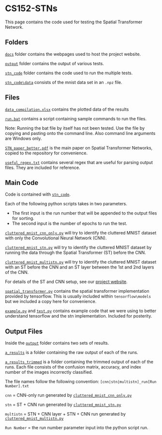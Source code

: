 # CS152-STNs

This page contains the code used for testing the Spatial Transformer Network.


## Folders

[`docs`](docs) folder contains the webpages used to host the project website.

[`output`](output) folder contains the output of various tests.

[`stn_code`](stn_code) folder contains the code used to run the multiple tests.

[`stn_code\data`](stn_code\data) consists of the mnist data set in an `.npz` file.

## Files
[`data_compilation.xlsx`](data_compilation.xlsx) contains the plotted data of the results

[`run.bat`](run.bat) contains a script containing sample commands to run the files. 

Note: Running the bat file by itself has not been tested. Use the file by copying and pasting onto the command line. Also command line arguments are Windows only.

[`STN_paper_better.pdf`](STN_paper_better.pdf) is the main paper on Spatial Transformer Networks, copied to the repository for convenience.

[`useful_regex.txt`](useful_regex.txt) contains several regex that are useful for parsing output files. They are included for reference.

## Main Code
Code is contained with [`stn_code`](stn_code).

Each of the following python scripts takes in two parameters. 
- The first input is the run number that will be appended to the output files for sorting. 
- The second input is the number of epochs to run the test.

[`cluttered_mnist_cnn_only.py`](stn_code\cluttered_mnist_cnn_only.py) will try to identify the cluttered MNIST dataset with only the Convolutional Neural Network (CNN).

[`cluttered_mnist_stn.py`](stn_code\cluttered_mnist_stn.py) will try to identify the cluttered MNIST dataset by running the data through the Spatial Transformer (ST) before the CNN.

[`cluttered_mnist_multistn.py`](stn_code\cluttered_mnist_multistn.py) will try to identify the cluttered MNIST dataset with an ST before the CNN and an ST layer between the 1st and 2nd layers of the CNN.

For details of the ST and CNN setup, see our [project website](https://scchow.github.io/CS152-STNs/index.html).

[`spatial_transformer.py`](stn_code\spatial_transformer.py) contains the spatial transformer implementation provided by tensorflow. This is usually included within `tensorflow\models` but we included a copy here for convenience.

[`example.py`](stn_code\example.py) and [`test.py`](stn_code\test.py) contains example code that we were using to better understand tensorflow and the stn implementation. Included for posterity.



## Output Files
Inside the [`output`](output) folder contains two sets of results.

[`a_results`](output\a_results) is a folder containing the raw output of each of the runs. 

[`a_results_trimmed`](output\a_results_trimmed) is a folder containing the trimmed output of each of the runs. Each file consists of the confusion matrix, accuracy, and index number of the images incorrectly classified.

The file names follow the following convention:
`[cnn|stn|multistn]_run[Run Number].txt`

`cnn` = CNN-only run generated by [`cluttered_mnist_cnn_only.py`](stn_code\cluttered_mnist_cnn_only.py)

`stn` = ST + CNN run generated by [`cluttered_mnist_stn.py`](stn_code\cluttered_mnist_stn.py)

`multistn` = STN + CNN layer + STN + CNN run generated by [`cluttered_mnist_multistn.py`](stn_code\cluttered_mnist_multistn.py)

`Run Number` = the run number parameter input into the python script run.